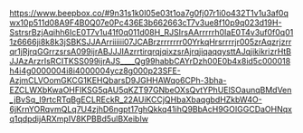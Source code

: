 https://www.beepbox.co/#9n31s1k0l05e03t1oa7g0fj07r1i0o432T1v1u3af0qwx10p511d08A9F4B0Q07e0Pc436E3b662663cT7v3ue8f10p9q023d19H-SstrsrBzjAqihh6IcE0T7v1u41f0q011d08H_RJSIrsAArrrrrh0IaE0T4v3uf0f0q011z6666ji8k8k3jSBKSJJAArriiiiii07JCABrzrrrrrrr00YrkqHrsrrrrjr005zrAqzrjzrrqr1jRjrqGGrrzsrsA099ijrABJJJIAzrrtirqrqjqixzsrAjrqjiqaqqysttAJqjikikrizrHtBJJAzArzrIsRCITKSS099ijrAJS____Qg99habbCAYrDzh00E0b4x8id5c000018h4i4g0000004i8i4000004ycz8g000p23SFE-AzjmCLVOomGKCG1KEHQbarsD9JGHHAWqo6CPh-3bha-EZCLWXbKwaOHFIKSG5qAU5qKZT97GNbeOXsQvtYPhUElSOaunqBMdVen_jBvSq_I9rtcRTqBgECLREckR_22AUiKCCjQHbaXbaqgbdHZkbW4O-6jKrnYORqvmQLq7U4zjhD6ngpt17ghQkkq41ihQ9BbAcH9GOIGGCDaOHNqxq1qdpdijARXmpIV8KPBBd5ulBXeibIw
